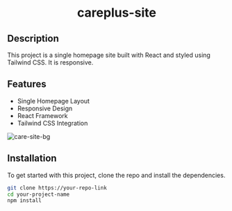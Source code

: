 <h1 align="center">careplus-site</h1>





## Description

This project is a single homepage site built with React and styled using Tailwind CSS. It is responsive.

## Features

- Single Homepage Layout
- Responsive Design
- React Framework
- Tailwind CSS Integration



![care-site-bg](https://github.com/JonesSZN/careplus-site/assets/110791038/e85ae903-3944-4256-b215-75aaf47f99e2)




## Installation

To get started with this project, clone the repo and install the dependencies.

```bash
git clone https://your-repo-link
cd your-project-name
npm install
